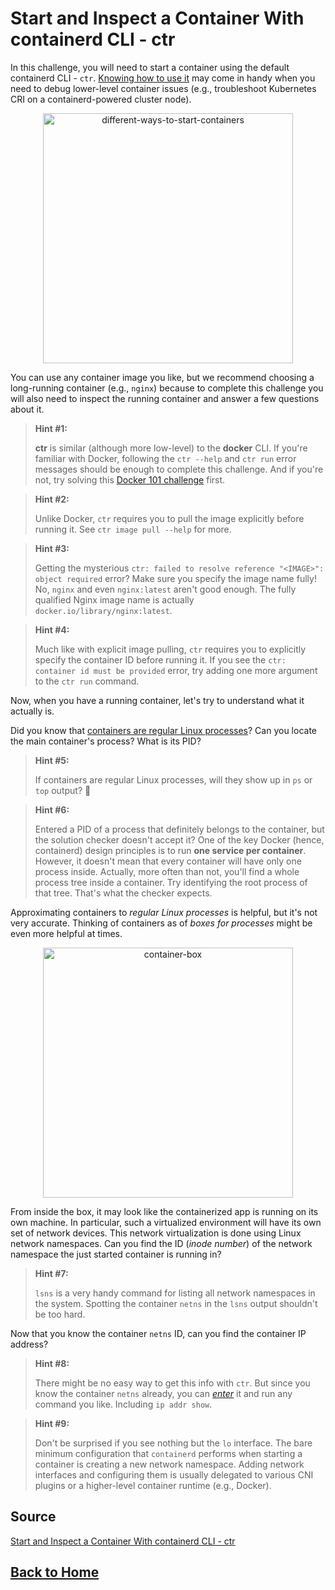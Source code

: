 # **Start and Inspect a Container With containerd CLI - ctr**

In this challenge, you will need to start a container using the default containerd CLI - ``ctr``. [Knowing how to use it](https://labs.iximiuz.com/courses/containerd-cli/ctr/container-management) may come in handy when you need to debug lower-level container issues (e.g., troubleshoot Kubernetes CRI on a containerd-powered cluster node).

<p align="center"> 
    <img src="https://labs.iximiuz.com/content/files/challenges/start-container-with-ctr/__static__/different-ways-to-start-containers.png" width="400" alt="different-ways-to-start-containers" > 
</p>

You can use any container image you like, but we recommend choosing a long-running container (e.g., ``nginx``) because to complete this challenge you will also need to inspect the running container and answer a few questions about it.

> **Hint #1:**
>
> **ctr** is similar (although more low-level) to the **docker** CLI. If you're familiar with Docker, following the ``ctr --help`` and ``ctr run`` error messages should be enough to complete this challenge. And if you're not, try solving this [Docker 101 challenge](https://labs.iximiuz.com/challenges/start-container-with-docker) first.

> **Hint #2:**
>
> Unlike Docker, ``ctr`` requires you to pull the image explicitly before running it. See ``ctr image pull --help`` for more.

> **Hint #3:**
>
> Getting the mysterious ``ctr: failed to resolve reference "<IMAGE>": object required`` error? Make sure you specify the image name fully! No, ``nginx`` and even ``nginx:latest`` aren't good enough. The fully qualified Nginx image name is actually ``docker.io/library/nginx:latest``.

> **Hint #4:**
>
> Much like with explicit image pulling, ``ctr`` requires you to explicitly specify the container ID before running it. If you see the ``ctr: container id must be provided`` error, try adding one more argument to the ``ctr run`` command.

Now, when you have a running container, let's try to understand what it actually is.

Did you know that [containers are regular Linux processes](https://iximiuz.com/en/posts/oci-containers/)? Can you locate the main container's process? What is its PID?

> **Hint #5:**
>
> If containers are regular Linux processes, will they show up in ``ps`` or ``top`` output? 🤔

> **Hint #6:**
>
> Entered a PID of a process that definitely belongs to the container, but the solution checker doesn't accept it? One of the key Docker (hence, containerd) design principles is to run **one service per container**. However, it doesn't mean that every container will have only one process inside. Actually, more often than not, you'll find a whole process tree inside a container. Try identifying the root process of that tree. That's what the checker expects.

Approximating containers to *regular Linux processes* is helpful, but it's not very accurate. Thinking of containers as of *boxes for processes* might be even more helpful at times.

<p align="center"> 
    <img src="https://labs.iximiuz.com/content/files/challenges/start-container-with-ctr/__static__/container-box.png" width="400" alt="container-box" > 
</p>

From inside the box, it may look like the containerized app is running on its own machine. In particular, such a virtualized environment will have its own set of network devices. This network virtualization is done using Linux network namespaces. Can you find the ID (*inode number*) of the network namespace the just started container is running in?

> **Hint #7:**
>
> ``lsns`` is a very handy command for listing all network namespaces in the system. Spotting the container ``netns`` in the ``lsns`` output shouldn't be too hard.

Now that you know the container ``netns`` ID, can you find the container IP address?

> **Hint #8:**
>
> There might be no easy way to get this info with ``ctr``. But since you know the container ``netns`` already, you can *[enter](https://man7.org/linux/man-pages/man1/nsenter.1.html)* it and run any command you like. Including ``ip addr show``.

> **Hint #9:**
>
> Don't be surprised if you see nothing but the ``lo`` interface. The bare minimum configuration that ``containerd`` performs when starting a container is creating a new network namespace. Adding network interfaces and configuring them is usually delegated to various CNI plugins or a higher-level container runtime (e.g., Docker).

## **Source**

[Start and Inspect a Container With containerd CLI - ctr](https://labs.iximiuz.com/challenges/start-container-with-ctr)

## **[Back to Home](../../)**